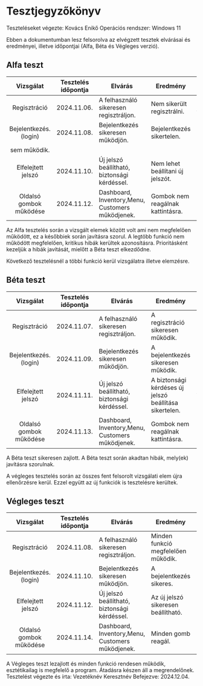 # Tesztjegyzőkönyv

Teszteléseket végezte: Kovács Enikő
Operációs rendszer: Windows 11

Ebben a dokumentumban lesz felsorolva az elvégzett tesztek elvárásai és eredményei, illetve időpontjai (Alfa, Béta és Végleges verzió).

## Alfa teszt

| Vizsgálat | Tesztelés időpontja | Elvárás | Eredmény | Hibák |
| :-: | --- | --- | --- | --- |
| Regisztráció | 2024.11.06. | A felhasználó sikeresen regisztráljon. | Nem sikerült regisztrálni. | Hibaüzenet jelenik meg mentésnél. |
| Bejelentkezés.(login) | 2024.11.08. |Bejelentkezés sikeresen működjön. | Bejelentkezés sikertelen. | Érvényes adatokkal
sem működik. |
| Elfelejtett jelszó | 2024.11.10. | Új jelszó beállítható, biztonsági kérdéssel. | Nem lehet beállítani új jelszót. | Adatbázis hiba. |
| Oldalsó gombok működése | 2024.11.12. | Dashboard, Inventory,Menu, Customers működjenek. | Gombok nem reagálnak kattintásra. | Hibás gomb-hozzárendelések. |

Az Alfa tesztelés során a vizsgált elemek között volt ami nem megfelelően működött, ez a későbbiek során javításra szorul.
A legtöbb funkció nem működött megfelelően, kritikus hibák kerültek azonosításra.
Prioritásként kezeljük a hibák javítását, mielőtt a Béta teszt elkezdődne.

Következő tesztelésnél a többi funkció kerül vizsgálatra illetve elemzésre.
## Béta teszt

| Vizsgálat | Tesztelés időpontja | Elvárás | Eredmény | Hibák |
| :-: | --- | --- | --- | --- |
| Regisztráció | 2024.11.07. | A felhasználó sikeresen regisztráljon. | A regisztráció sikeresen működik. | Nincs hiba. |
| Bejelentkezés.(login) | 2024.11.09. |Bejelentkezés sikeresen működjön. | A bejelentkezés sikeresen működik. | Nincs hiba. |
| Elfelejtett jelszó | 2024.11.11. | Új jelszó beállítható, biztonsági kérdéssel. | A biztonsági kérdéses új jelszó beállítása sikertelen. | Adatbázis hiba. |
| Oldalsó gombok működése | 2024.11.13. | Dashboard, Inventory,Menu, Customers működjenek. | Gombok nem reagálnak kattintásra. | Gomb hiba. |

A Béta teszt sikeresen zajlott.
A Béta teszt során akadtan hibák, mely(ek) javításra szorulnak.

A végleges tesztelés során az összes fent felsorolt vizsgálati elem újra ellenőrzésre kerül. Ezzel együtt az új funkciók is tesztelésre kerültek.

## Végleges teszt
| Vizsgálat | Tesztelés időpontja | Elvárás | Eredmény | Hibák |
| :-: | --- | --- | --- | --- |
| Regisztráció | 2024.11.08. | A felhasználó sikeresen regisztráljon. | Minden funkció megfelelően működik. | Nincs hiba. |
| Bejelentkezés.(login) | 2024.11.10. |Bejelentkezés sikeresen működjön. | A bejelentkezés sikeres. | Nincs hiba. |
| Elfelejtett jelszó | 2024.11.12. | Új jelszó beállítható, biztonsági kérdéssel. | Az új jelszó sikeresen beállítható. | Nincs hiba. |
| Oldalsó gombok működése | 2024.11.14. | Dashboard, Inventory,Menu, Customers működjenek. | Minden gomb reagál. | Nincs hiba. |

A Végleges teszt lezajlott és minden funkció rendesen működik, esztétikailag is megfelelő a program.
Átadásra készen áll a megrendelőnek.
Tesztelést végezte és írta: Vezetéknév Keresztnév
Befejezve: 2024.12.04.
